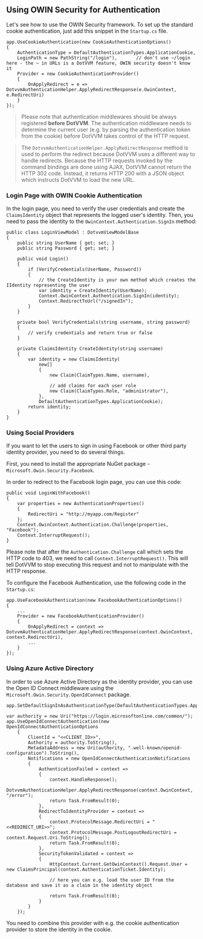## Using OWIN Security for Authentication

Let's see how to use the OWIN Security framework. To set up the standard cookie authentication, 
just add this snippet in the `Startup.cs` file.

```CSHARP
app.UseCookieAuthentication(new CookieAuthenticationOptions()
{
    AuthenticationType = DefaultAuthenticationTypes.ApplicationCookie,
    LoginPath = new PathString("/login"),       // don't use ~/login here - the ~ in URLs is a DotVVM feature, OWIN security doesn't know it
    Provider = new CookieAuthenticationProvider()
    {
        OnApplyRedirect = e => DotvvmAuthenticationHelper.ApplyRedirectResponse(e.OwinContext, e.RedirectUri)
    }
});
```

> Please note that authentication middlewares should be always registered **before DotVVM**. The authentication middleware needs to determine the current user (e.g. by parsing the authentication token from the cookie) before DotVVM takes control of the HTTP request. 

> The `DotvvmAuthenticationHelper.ApplyRedirectResponse` method is used to perform the redirect because DotVVM uses a different way to handle redirects. Because the HTTP requests invoked by the command bindings are done using AJAX, DotVVM cannot return the HTTP 302 code. Instead, it returns HTTP 200 with a JSON object which instructs DotVVM to load the new URL.

### Login Page with OWIN Cookie Authentication

In the login page, you need to verify the user credentials and create the `ClaimsIdentity` object that represents the logged user's identity. Then, you need to pass the identity to the `OwinContext.Authentication.SignIn` method:

```CSHARP
public class LoginViewModel : DotvvmViewModelBase
{
    public string UserName { get; set; }
    public string Password { get; set; }        

    public void Login() 
    {
        if (VerifyCredentials(UserName, Password)) 
        {
            // the CreateIdentity is your own method which creates the IIdentity representing the user
            var identity = CreateIdentity(UserName);
            Context.OwinContext.Authentication.SignIn(identity);
            Context.RedirectToUrl("/signedIn");
        }
    }

    private bool VerifyCredentials(string username, string password) 
    {
        // verify credentials and return true or false
    }

    private ClaimsIdentity CreateIdentity(string username) 
    {
        var identity = new ClaimsIdentity(
            new[]
            {
                new Claim(ClaimTypes.Name, username),

                // add claims for each user role
                new Claim(ClaimTypes.Role, "administrator"),
            },
            DefaultAuthenticationTypes.ApplicationCookie);
        return identity;
    }
}
```

### Using Social Providers

If you want to let the users to sign in using Facebook or other third party identity provider,
you need to do several things. 

First, you need to install the appropriate NuGet package - `Microsoft.Owin.Security.Facebook`.

In order to redirect to the Facebook login page, you can use this code:

```CSHARP
public void LoginWithFacebook()
{
    var properties = new AuthenticationProperties()
    {
        RedirectUri = "http://myapp.com/Register"
    };
    Context.OwinContext.Authentication.Challenge(properties, "Facebook");
    Context.InterruptRequest();
}
```

Please note that after the `Authentication.Challenge` call which sets the HTTP code to 403, we need to call
`Context.InterruptRequest()`. This will tell DotVVM to stop executing this request and not to manipulate with the HTTP response.

To configure the Facebook Authentication, use the following code in the `Startup.cs`:

```CSHARP
app.UseFacebookAuthentication(new FacebookAuthenticationOptions()
{
    ...
    Provider = new FacebookAuthenticationProvider()
    {
        OnApplyRedirect = context => DotvvmAuthenticationHelper.ApplyRedirectResponse(context.OwinContext, context.RedirectUri),
        ...
    }
});
```

### Using Azure Active Directory

In order to use Azure Active Directory as the identity provider, you can use the Open ID Connect middleware using the `Microsoft.Owin.Security.OpenIdConnect` package.

```CSHARP
app.SetDefaultSignInAsAuthenticationType(DefaultAuthenticationTypes.ApplicationCookie);

var authority = new Uri("https://login.microsoftonline.com/common/");
app.UseOpenIdConnectAuthentication(new OpenIdConnectAuthenticationOptions
    {
        ClientId = "<<CLIENT_ID>>",
        Authority = authority.ToString(),
        MetadataAddress = new Uri(authority, ".well-known/openid-configuration").ToString(),
        Notifications = new OpenIdConnectAuthenticationNotifications
        {
            AuthenticationFailed = context =>
            {
                context.HandleResponse();
                DotvvmAuthenticationHelper.ApplyRedirectResponse(context.OwinContext, "/error");
                return Task.FromResult(0);
            },
            RedirectToIdentityProvider = context =>
            {
                context.ProtocolMessage.RedirectUri = "<<REDIRECT_URI>>";
                context.ProtocolMessage.PostLogoutRedirectUri = context.Request.Uri.ToString();
                return Task.FromResult(0);
            },
            SecurityTokenValidated = context =>
            {
                HttpContext.Current.GetOwinContext().Request.User = new ClaimsPrincipal(context.AuthenticationTicket.Identity);
                
                // here you can e.g. load the user ID from the database and save it as a claim in the identity object 

                return Task.FromResult(0);
            }
        }
    });
``` 

You need to combine this provider with e.g. the cookie authentication provider to store the identity in the cookie.